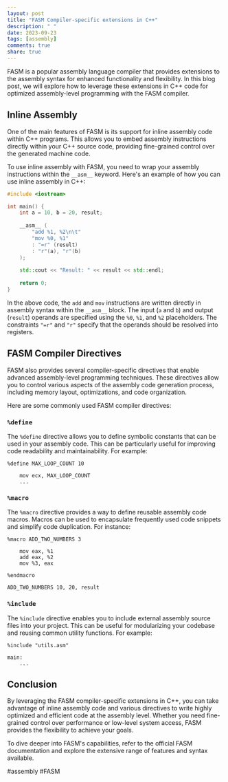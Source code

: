 ```yaml
---
layout: post
title: "FASM Compiler-specific extensions in C++"
description: " "
date: 2023-09-23
tags: [assembly]
comments: true
share: true
---
```


FASM is a popular assembly language compiler that provides extensions to the assembly syntax for enhanced functionality and flexibility. In this blog post, we will explore how to leverage these extensions in C++ code for optimized assembly-level programming with the FASM compiler.

## Inline Assembly 

One of the main features of FASM is its support for inline assembly code within C++ programs. This allows you to embed assembly instructions directly within your C++ source code, providing fine-grained control over the generated machine code.

To use inline assembly with FASM, you need to wrap your assembly instructions within the `__asm__` keyword. Here's an example of how you can use inline assembly in C++:

```c++
#include <iostream>

int main() {
    int a = 10, b = 20, result;
    
    __asm__ (
        "add %1, %2\n\t"
        "mov %0, %1"
        : "=r" (result) 
        : "r"(a), "r"(b)
    );
    
    std::cout << "Result: " << result << std::endl;
    
    return 0;
}
```

In the above code, the `add` and `mov` instructions are written directly in assembly syntax within the `__asm__` block. The input (`a` and `b`) and output (`result`) operands are specified using the `%0`, `%1`, and `%2` placeholders. The constraints `"=r"` and `"r"` specify that the operands should be resolved into registers.

## FASM Compiler Directives

FASM also provides several compiler-specific directives that enable advanced assembly-level programming techniques. These directives allow you to control various aspects of the assembly code generation process, including memory layout, optimizations, and code organization.

Here are some commonly used FASM compiler directives:

### `%define`

The `%define` directive allows you to define symbolic constants that can be used in your assembly code. This can be particularly useful for improving code readability and maintainability. For example:

```assembly
%define MAX_LOOP_COUNT 10

    mov ecx, MAX_LOOP_COUNT
    ...
```

### `%macro`

The `%macro` directive provides a way to define reusable assembly code macros. Macros can be used to encapsulate frequently used code snippets and simplify code duplication. For instance:

```assembly
%macro ADD_TWO_NUMBERS 3

    mov eax, %1
    add eax, %2
    mov %3, eax

%endmacro

ADD_TWO_NUMBERS 10, 20, result
```

### `%include`

The `%include` directive enables you to include external assembly source files into your project. This can be useful for modularizing your codebase and reusing common utility functions. For example:

```assembly
%include "utils.asm"

main:
    ...
```

## Conclusion

By leveraging the FASM compiler-specific extensions in C++, you can take advantage of inline assembly code and various directives to write highly optimized and efficient code at the assembly level. Whether you need fine-grained control over performance or low-level system access, FASM provides the flexibility to achieve your goals.

To dive deeper into FASM's capabilities, refer to the official FASM documentation and explore the extensive range of features and syntax available.

#assembly #FASM